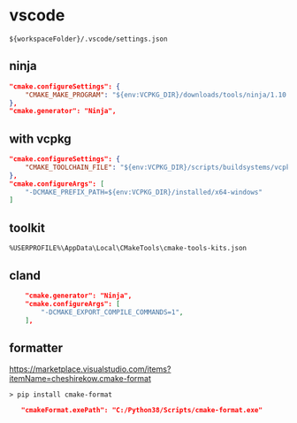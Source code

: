 # vscode

`${workspaceFolder}/.vscode/settings.json`

## ninja

```json
"cmake.configureSettings": {
    "CMAKE_MAKE_PROGRAM": "${env:VCPKG_DIR}/downloads/tools/ninja/1.10.0-windows/ninja.exe"
},
"cmake.generator": "Ninja",
```

## with vcpkg

```json
"cmake.configureSettings": {
    "CMAKE_TOOLCHAIN_FILE": "${env:VCPKG_DIR}/scripts/buildsystems/vcpkg.cmake",
},
"cmake.configureArgs": [
    "-DCMAKE_PREFIX_PATH=${env:VCPKG_DIR}/installed/x64-windows"
]
```

## toolkit

```
%USERPROFILE%\AppData\Local\CMakeTools\cmake-tools-kits.json
```

## cland

```json
    "cmake.generator": "Ninja",
    "cmake.configureArgs": [
        "-DCMAKE_EXPORT_COMPILE_COMMANDS=1",
    ],
```

## formatter

<https://marketplace.visualstudio.com/items?itemName=cheshirekow.cmake-format>

```
> pip install cmake-format
```

```json
   "cmakeFormat.exePath": "C:/Python38/Scripts/cmake-format.exe"
```
